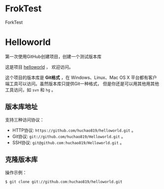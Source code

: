 FrokTest
========

ForkTest

Helloworld
==========

第一次使用GitHub创建项目，创建一个测试版本库


这是项目 [helloworld](https://github.com/huchao819/Helloworld) ，
欢迎访问。

这个项目的版本库是 **Git格式** ，在 Windows、Linux、Mac OS X
平台都有客户端工具可以访问。虽然版本库只提供Git一种格式，
但是你还是可以用其他用其他工具访问，如 ``svn`` 和 ``hg`` 。

## 版本库地址

支持三种访问协议：

* HTTP协议: `https://github.com/huchao819/helloworld.git` 。
* Git协议: `git://github.com/huchao819/Helloworld.git` 。
* SSH协议: `git@github.com:huchao819/Helloworld.git` 。

## 克隆版本库

操作示例：

    $ git clone git://github.com:huchao819/helloworld.git

